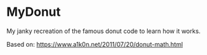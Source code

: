 # MyDonut
My janky recreation of the famous donut code to learn how it works.

Based on: https://www.a1k0n.net/2011/07/20/donut-math.html
